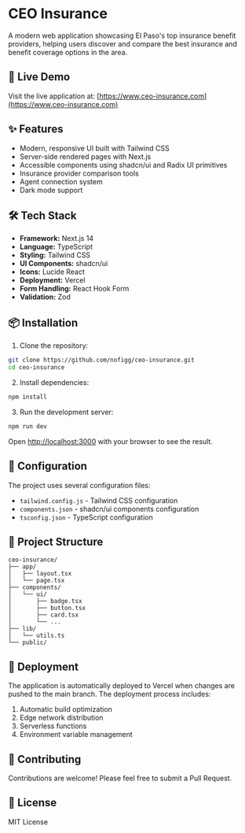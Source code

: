 # CEO Insurance

A modern web application showcasing El Paso's top insurance benefit providers, helping users discover and compare the best insurance and benefit coverage options in the area.

## 🚀 Live Demo
Visit the live application at: [https://www.ceo-insurance.com](https://www.ceo-insurance.com)

## ✨ Features

- Modern, responsive UI built with Tailwind CSS
- Server-side rendered pages with Next.js
- Accessible components using shadcn/ui and Radix UI primitives
- Insurance provider comparison tools
- Agent connection system
- Dark mode support

## 🛠️ Tech Stack

- **Framework:** Next.js 14
- **Language:** TypeScript
- **Styling:** Tailwind CSS
- **UI Components:** shadcn/ui
- **Icons:** Lucide React
- **Deployment:** Vercel
- **Form Handling:** React Hook Form
- **Validation:** Zod

## 📦 Installation

1. Clone the repository:
```bash
git clone https://github.com/nofigg/ceo-insurance.git
cd ceo-insurance
```

2. Install dependencies:
```bash
npm install
```

3. Run the development server:
```bash
npm run dev
```

Open [http://localhost:3000](http://localhost:3000) with your browser to see the result.

## 🔧 Configuration

The project uses several configuration files:

- `tailwind.config.js` - Tailwind CSS configuration
- `components.json` - shadcn/ui components configuration
- `tsconfig.json` - TypeScript configuration

## 📁 Project Structure

```
ceo-insurance/
├── app/
│   ├── layout.tsx
│   └── page.tsx
├── components/
│   └── ui/
│       ├── badge.tsx
│       ├── button.tsx
│       ├── card.tsx
│       └── ...
├── lib/
│   └── utils.ts
└── public/
```

## 🔄 Deployment

The application is automatically deployed to Vercel when changes are pushed to the main branch. The deployment process includes:

1. Automatic build optimization
2. Edge network distribution
3. Serverless functions
4. Environment variable management

## 🤝 Contributing

Contributions are welcome! Please feel free to submit a Pull Request.

## 📝 License

MIT License